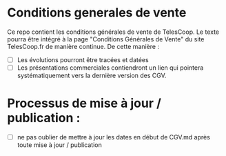# Conditions generales de vente

Ce repo contient les conditions générales de vente de TelesCoop. Le texte pourra être intégré à la page "Conditions Générales de Vente" du site TelesCoop.fr de manière continue. De cette manière :

- [ ] Les évolutions pourront être tracées et datées
- [ ] Les présentations commerciales contiendront un lien qui pointera systématiquement vers la dernière version des CGV.

# Processus de mise à jour / publication :
 - [ ] ne pas oublier de mettre à jour les dates en début de CGV.md après toute mise à jour / publication

